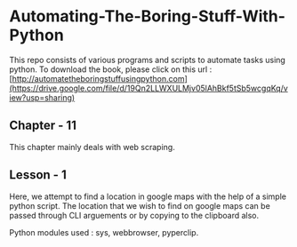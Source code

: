 # Automating-The-Boring-Stuff-With-Python

This repo consists of various programs and scripts to automate tasks using python. To download the book, please click on this url : [http://automatetheboringstuffusingpython.com](https://drive.google.com/file/d/19Qn2LLWXULMjv05lAhBkf5tSb5wcgqKq/view?usp=sharing)

## Chapter - 11

This chapter mainly deals with web scraping. 

## Lesson - 1

Here, we attempt to find a location in google maps with the help of a simple python script. The location that we wish to find on google maps can be passed through CLI arguements or by copying to the clipboard also. 

Python modules used : sys, webbrowser, pyperclip. 